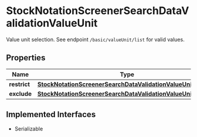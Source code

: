 

# StockNotationScreenerSearchDataValidationValueUnit

Value unit selection. See endpoint `/basic/valueUnit/list` for valid values.

## Properties

Name | Type | Description | Notes
------------ | ------------- | ------------- | -------------
**restrict** | [**StockNotationScreenerSearchDataValidationValueUnitRestrict**](StockNotationScreenerSearchDataValidationValueUnitRestrict.md) |  |  [optional]
**exclude** | [**StockNotationScreenerSearchDataValidationValueUnitExclude**](StockNotationScreenerSearchDataValidationValueUnitExclude.md) |  |  [optional]


## Implemented Interfaces

* Serializable


